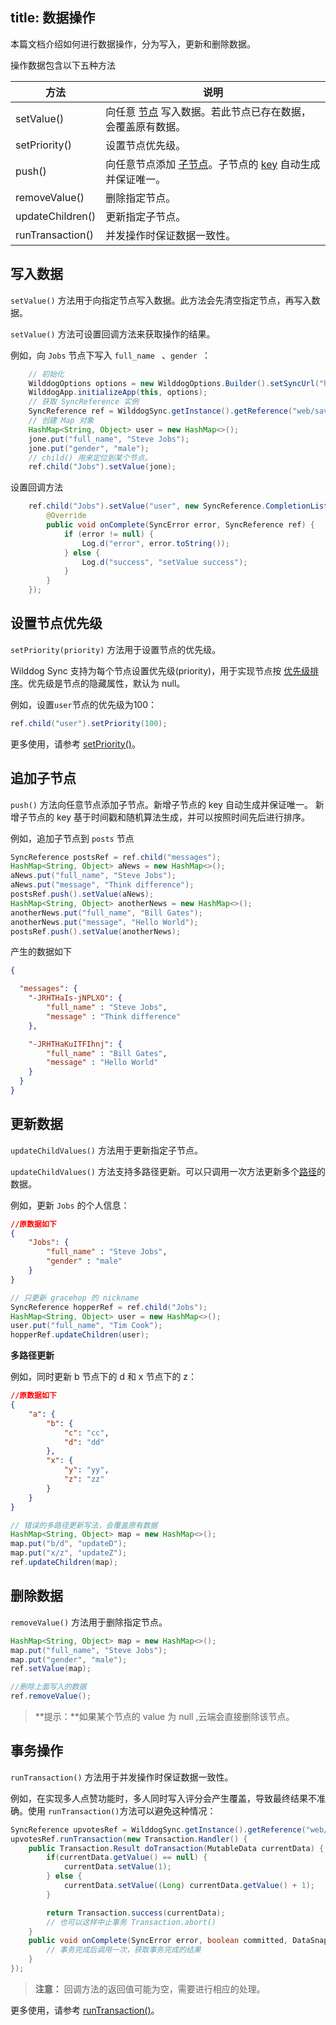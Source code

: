 
title:  数据操作
---

本篇文档介绍如何进行数据操作，分为写入，更新和删除数据。

操作数据包含以下五种方法

| 方法               | 说明                                       |
| ---------------- | ---------------------------------------- |
| setValue()       | 向任意 [节点](/guide/reference/term.html#节点) 写入数据。若此节点已存在数据，会覆盖原有数据。 |
| setPriority()    | 设置节点优先级。                                 |
| push()           | 向任意节点添加 [子节点](/guide/reference/term.html#子节点)。子节点的 [key](/guide/reference/term.html#key) 自动生成并保证唯一。 |
| removeValue()    | 删除指定节点。                                  |
| updateChildren() | 更新指定子节点。                                 |
| runTransaction() | 并发操作时保证数据一致性。                            |


## 写入数据

`setValue()` 方法用于向指定节点写入数据。此方法会先清空指定节点，再写入数据。

`setValue()` 方法可设置回调方法来获取操作的结果。


例如，向 `Jobs` 节点下写入 `full_name ` 、`gender `：


```java
    // 初始化
    WilddogOptions options = new WilddogOptions.Builder().setSyncUrl("https://docs-examples.wilddogio.com").build();
    WilddogApp.initializeApp(this, options);
    // 获取 SyncReference 实例
    SyncReference ref = WilddogSync.getInstance().getReference("web/saving-data/wildblog/users");
    // 创建 Map 对象
    HashMap<String, Object> user = new HashMap<>();
    jone.put("full_name", "Steve Jobs");
    jone.put("gender", "male");
    // child() 用来定位到某个节点。
    ref.child("Jobs").setValue(jone);
```


设置回调方法

```java
    ref.child("Jobs").setValue("user", new SyncReference.CompletionListener() {
        @Override
        public void onComplete(SyncError error, SyncReference ref) {
            if (error != null) {
                Log.d("error", error.toString());
            } else {
                Log.d("success", "setValue success");
            }
        }
    });
```

## 设置节点优先级

`setPriority(priority)` 方法用于设置节点的优先级。

Wilddog Sync 支持为每个节点设置优先级(priority)，用于实现节点按 [优先级排序](/guide/sync/web/retrieve-data.html#根据数据排序监听)。优先级是节点的隐藏属性，默认为 null。

例如，设置`user`节点的优先级为100：

```java
ref.child("user").setPriority(100);
```

更多使用，请参考 [setPriority()](/api/sync/android/api.html#setPriority)。


## 追加子节点

`push()` 方法向任意节点添加子节点。新增子节点的 key 自动生成并保证唯一。 新增子节点的 key 基于时间戳和随机算法生成，并可以按照时间先后进行排序。

例如，追加子节点到 `posts` 节点

```java
SyncReference postsRef = ref.child("messages");
HashMap<String, Object> aNews = new HashMap<>();
aNews.put("full_name", "Steve Jobs");
aNews.put("message", "Think difference");
postsRef.push().setValue(aNews);
HashMap<String, Object> anotherNews = new HashMap<>();
anotherNews.put("full_name", "Bill Gates");
anotherNews.put("message", "Hello World");
postsRef.push().setValue(anotherNews);
```
产生的数据如下
```json
{

  "messages": {
    "-JRHTHaIs-jNPLXO": {
    	"full_name" : "Steve Jobs",
   	 	"message" : "Think difference"
  	},

    "-JRHTHaKuITFIhnj": {
   		"full_name" : "Bill Gates",
    	"message" : "Hello World"
  	}
  }
}
```


## 更新数据

`updateChildValues()` 方法用于更新指定子节点。

`updateChildValues()` 方法支持多路径更新。可以只调用一次方法更新多个[路径](/guide/reference/term.html#路径-path)的数据。

例如，更新 `Jobs` 的个人信息：

```json
//原数据如下
{
    "Jobs": {
        "full_name" : "Steve Jobs",
        "gender" : "male"
    }
}
```

```java
// 只更新 gracehop 的 nickname
SyncReference hopperRef = ref.child("Jobs");
HashMap<String, Object> user = new HashMap<>();
user.put("full_name", "Tim Cook");
hopperRef.updateChildren(user);
```

**多路径更新**

例如，同时更新 b 节点下的 d 和 x 节点下的 z：

```json
//原数据如下
{
    "a": {
        "b": {
            "c": "cc",
            "d": "dd"
        },
        "x": {
            "y": "yy",
            "z": "zz"
        }
    }
}
```

```java
// 错误的多路径更新写法，会覆盖原有数据
HashMap<String, Object> map = new HashMap<>();
map.put("b/d", "updateD");
map.put("x/z", "updateZ");
ref.updateChildren(map);
```

## 删除数据

`removeValue()` 方法用于删除指定节点。

```java
HashMap<String, Object> map = new HashMap<>();
map.put("full_name", "Steve Jobs");
map.put("gender", "male");
ref.setValue(map);

//删除上面写入的数据
ref.removeValue();
```

>**提示：**如果某个节点的 value 为 null ,云端会直接删除该节点。

## 事务操作

`runTransaction()` 方法用于并发操作时保证数据一致性。

例如，在实现多人点赞功能时，多人同时写入评分会产生覆盖，导致最终结果不准确。使用 `runTransaction()`方法可以避免这种情况：

```java
SyncReference upvotesRef = WilddogSync.getInstance().getReference("web/saving-data/wildblog/posts/-JRHTHaIs-jNPLXOQivY/upvotes");
upvotesRef.runTransaction(new Transaction.Handler() {
    public Transaction.Result doTransaction(MutableData currentData) {
        if(currentData.getValue() == null) {
            currentData.setValue(1);
        } else {
            currentData.setValue((Long) currentData.getValue() + 1);
        }

        return Transaction.success(currentData); 
        // 也可以这样中止事务 Transaction.abort()
    }
    public void onComplete(SyncError error, boolean committed, DataSnapshot currentData) {
        // 事务完成后调用一次，获取事务完成的结果
    }
});
```

>**注意：** 回调方法的返回值可能为空，需要进行相应的处理。

更多使用，请参考 [runTransaction()](/api/sync/android/api.html#runTransaction-Transaction-Handler)。


























































